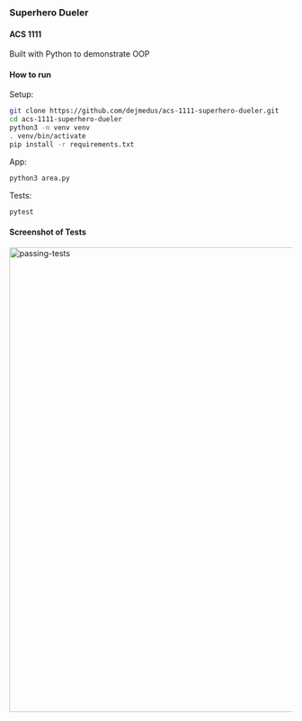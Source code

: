 
### Superhero Dueler
#### ACS 1111

Built with Python to demonstrate OOP
#### How to run


Setup:
``` bash
git clone https://github.com/dejmedus/acs-1111-superhero-dueler.git
cd acs-1111-superhero-dueler
python3 -m venv venv
. venv/bin/activate
pip install -r requirements.txt
```

App:
``` bash
python3 area.py
```

Tests:
``` bash
pytest
```
#### Screenshot of Tests
<img width="827" alt="passing-tests" src="https://github.com/user-attachments/assets/9e8cd26c-bb87-43e3-994c-c656e16e6182">
